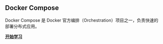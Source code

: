 ## Docker Compose

Docker Compose 是 Docker 官方编排（Orchestration）项目之一，负责快速的部署分布式应用。

[**开始学习**](/docker-compose/)

